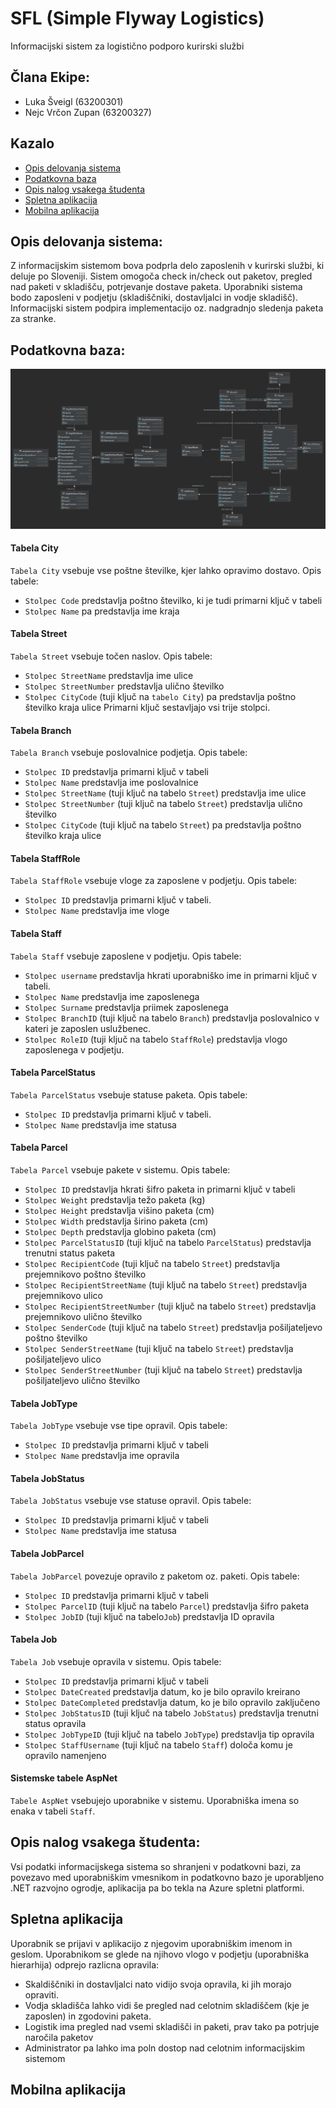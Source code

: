 # SFL (Simple Flyway Logistics)
Informacijski sistem za logistično podporo kurirski službi

## Člana Ekipe:
- Luka Šveigl (63200301)
- Nejc Vrčon Zupan (63200327)

## Kazalo
- [Opis delovanja sistema](#opis-delovanja-sistema)
- [Podatkovna baza](#podatkovna-baza)
- [Opis nalog vsakega študenta](#opis-nalog-vsakega-študenta)
- [Spletna aplikacija](#spletna-aplikacija)
- [Mobilna aplikacija](#mobilna-aplikacija)


## Opis delovanja sistema:
Z informacijskim sistemom bova podprla delo zaposlenih v kurirski službi, ki deluje po Sloveniji.
Sistem omogoča check in/check out paketov, pregled nad paketi v skladišču, potrjevanje dostave paketa.
Uporabniki sistema bodo zaposleni v podjetju (skladiščniki, dostavljalci in vodje skladišč).
Informacijski sistem podpira implementacijo oz. nadgradnjo sledenja paketa za stranke.

## Podatkovna baza:
![database](resources/is_model.png)

#### Tabela City
`Tabela City` vsebuje vse poštne številke, kjer lahko opravimo dostavo.
Opis tabele:
- `Stolpec Code` predstavlja poštno številko, ki je tudi primarni ključ v tabeli
- `Stolpec Name` pa predstavlja ime kraja

#### Tabela Street
`Tabela Street` vsebuje točen naslov.
Opis tabele:
- `Stolpec StreetName` predstavlja ime ulice
- `Stolpec StreetNumber` predstavlja ulično številko
- `Stolpec CityCode` (tuji ključ na `tabelo City`) pa predstavlja poštno številko kraja ulice
Primarni ključ sestavljajo vsi trije stolpci.

#### Tabela Branch
`Tabela Branch` vsebuje poslovalnice podjetja.
Opis tabele:
- `Stolpec ID` predstavlja primarni ključ v tabeli
- `Stolpec Name` predstavlja ime poslovalnice
- `Stolpec StreetName` (tuji ključ na tabelo `Street`) predstavlja ime ulice
- `Stolpec StreetNumber` (tuji ključ na tabelo `Street`) predstavlja ulično številko
- `Stolpec CityCode` (tuji ključ na tabelo `Street`) pa predstavlja poštno številko kraja ulice 

#### Tabela StaffRole
`Tabela StaffRole` vsebuje vloge za zaposlene v podjetju.
Opis tabele:
- `Stolpec ID` predstavlja primarni ključ v tabeli.
- `Stolpec Name` predstavlja ime vloge

#### Tabela Staff
`Tabela Staff` vsebuje zaposlene v podjetju.
Opis tabele:
- `Stolpec username` predstavlja hkrati uporabniško ime in primarni ključ v tabeli.
- `Stolpec Name` predstavlja ime zaposlenega
- `Stolpec Surname` predstavlja priimek zaposlenega
- `Stolpec BranchID` (tuji ključ na tabelo `Branch`) predstavlja poslovalnico v kateri je zaposlen uslužbenec.
- `Stolpec RoleID` (tuji ključ na tabelo `StaffRole`) predstavlja vlogo zaposlenega v podjetju.

#### Tabela ParcelStatus
`Tabela ParcelStatus` vsebuje statuse paketa.
Opis tabele:
- `Stolpec ID` predstavlja primarni ključ v tabeli.
- `Stolpec Name` predstavlja ime statusa

#### Tabela Parcel
`Tabela Parcel` vsebuje pakete v sistemu.
Opis tabele:
- `Stolpec ID` predstavlja hkrati šifro paketa in primarni ključ v tabeli
- `Stolpec Weight` predstavlja težo paketa (kg)
- `Stolpec Height` predstavlja višino paketa (cm)
- `Stolpec Width` predstavlja širino paketa (cm)
- `Stolpec Depth` predstavlja globino paketa (cm)
- `Stolpec ParcelStatusID` (tuji ključ na tabelo `ParcelStatus`) predstavlja trenutni status paketa
- `Stolpec RecipientCode` (tuji ključ na tabelo `Street`) predstavlja prejemnikovo poštno številko
- `Stolpec RecipientStreetName` (tuji ključ na tabelo `Street`) predstavlja prejemnikovo ulico
- `Stolpec RecipientStreetNumber` (tuji ključ na tabelo `Street`) predstavlja prejemnikovo ulično številko
- `Stolpec SenderCode` (tuji ključ na tabelo `Street`) predstavlja pošiljateljevo poštno številko
- `Stolpec SenderStreetName` (tuji ključ na tabelo `Street`) predstavlja pošiljateljevo ulico
- `Stolpec SenderStreetNumber` (tuji ključ na tabelo `Street`) predstavlja pošiljateljevo ulično številko

#### Tabela JobType
`Tabela JobType` vsebuje vse tipe opravil.
Opis tabele:
- `Stolpec ID` predstavlja primarni ključ v tabeli
- `Stolpec Name` predstavlja ime opravila

#### Tabela JobStatus
`Tabela JobStatus` vsebuje vse statuse opravil.
Opis tabele:
- `Stolpec ID` predstavlja primarni ključ v tabeli
- `Stolpec Name` predstavlja ime statusa

#### Tabela JobParcel
`Tabela JobParcel` povezuje opravilo z paketom oz. paketi.
Opis tabele:
- `Stolpec ID` predstavlja primarni ključ v tabeli
- `Stolpec ParcelID` (tuji ključ na tabelo `Parcel`) predstavlja šifro paketa
- `Stolpec JobID` (tuji ključ na tabelo`Job`) predstavlja ID opravila

#### Tabela Job
`Tabela Job` vsebuje opravila v sistemu.
Opis tabele:
- `Stolpec ID` predstavlja primarni ključ v tabeli
- `Stolpec DateCreated` predstavlja datum, ko je bilo opravilo kreirano
- `Stolpec DateCompleted` predstavlja datum, ko je bilo opravilo zaključeno
- `Stolpec JobStatusID` (tuji ključ na tabelo `JobStatus`) predstavlja trenutni status opravila
- `Stolpec JobTypeID` (tuji ključ na tabelo `JobType`) predstavlja tip opravila
- `Stolpec StaffUsername` (tuji ključ na tabelo `Staff`) določa komu je opravilo namenjeno

#### Sistemske tabele AspNet
`Tabele AspNet` vsebujejo uporabnike v sistemu. Uporabniška imena so enaka v tabeli `Staff`.

## Opis nalog vsakega študenta:
Vsi podatki informacijskega sistema so shranjeni v podatkovni bazi, za povezavo med uporabniškim vmesnikom in podatkovno bazo je uporabljeno .NET razvojno ogrodje, aplikacija pa bo tekla na Azure spletni platformi.

## Spletna aplikacija
Uporabnik se prijavi v aplikacijo z njegovim uporabniškim imenom in geslom.
Uporabnikom se glede na njihovo vlogo v podjetju (uporabniška hierarhija) odprejo razlicna opravila:
- Skaldiščniki in dostavljalci nato vidijo svoja opravila, ki jih morajo opraviti.
- Vodja skladišča lahko vidi še pregled nad celotnim skladiščem (kje je zaposlen) in zgodovini paketa.
- Logistik ima pregled nad vsemi skladišči in paketi, prav tako pa potrjuje naročila paketov
- Administrator pa lahko ima poln dostop nad celotnim informacijskim sistemom

## Mobilna aplikacija